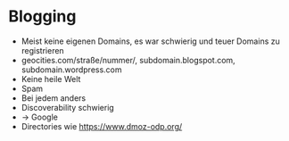 <!-- Matthias Pfefferle -->
# Blogging
- Meist keine eigenen Domains, es war schwierig und teuer Domains zu registrieren
- geocities.com/straße/nummer/, subdomain.blogspot.com, subdomain.wordpress.com
- Keine heile Welt
- Spam
- Bei jedem anders
- Discoverability schwierig
- → Google
- Directories wie https://www.dmoz-odp.org/
